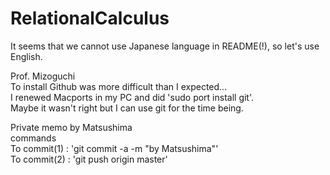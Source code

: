 # RelationalCalculus
It seems that we cannot use Japanese language in README(!),
so let's use English.

Prof. Mizoguchi  
To install Github was more difficult than I expected...  
I renewed Macports in my PC and did 'sudo port install git'.  
Maybe it wasn't right but I can use git for the time being.

Private memo by Matsushima  
commands  
To commit(1) : 'git commit -a -m "by Matsushima"'  
To commit(2) : 'git push origin master'